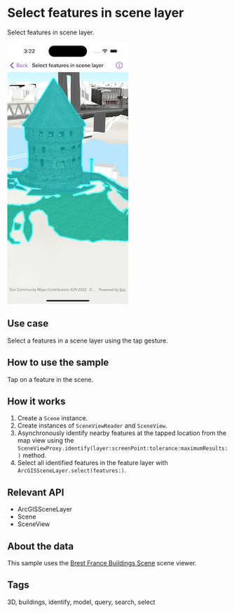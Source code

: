 # Select features in scene layer

Select features in scene layer.

![Screenshot of Select features in scene layer sample](select-features-in-scene-layer.png)

## Use case

Select a features in a scene layer using the tap gesture.

## How to use the sample

Tap on a feature in the scene.

## How it works

1. Create a `Scene` instance.
2. Create instances of `SceneViewReader` and `SceneView`.
3. Asynchronously identify nearby features at the tapped location from the map view using the `SceneViewProxy.identify(layer:screenPoint:tolerance:maximumResults:)` method.
4. Select all identified features in the feature layer with `ArcGISSceneLayer.select(features:)`.

## Relevant API

* ArcGISSceneLayer
* Scene
* SceneView

## About the data

This sample uses the [Brest France Buildings Scene](https://www.arcgis.com/home/item.html?id=1c00d02465394b6ebaeffe8eb9739cd1) scene viewer.

## Tags

3D, buildings, identify, model, query, search, select
